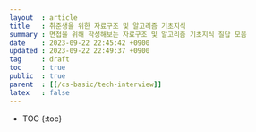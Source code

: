 ```yaml
---
layout  : article
title   : 취준생을 위한 자료구조 및 알고리즘 기초지식
summary : 면접을 위해 작성해보는 자료구조 및 알고리즘 기초지식 질답 모음
date    : 2023-09-22 22:45:42 +0900
updated : 2023-09-22 22:49:37 +0900
tag     : draft
toc     : true
public  : true
parent  : [[/cs-basic/tech-interview]]
latex   : false
---
```

* TOC
{:toc}
